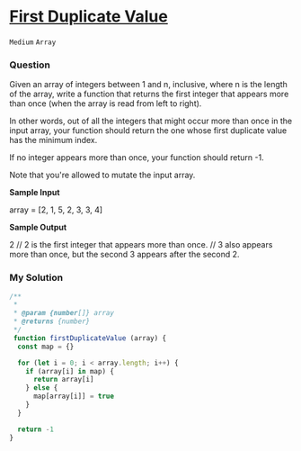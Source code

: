 # [First Duplicate Value](https://www.algoexpert.io/questions/first-duplicate-value)

`Medium` `Array`

### Question
Given an array of integers between 1 and n, inclusive, where n is the length of the array, write a function that returns the first integer that appears more than once (when the array is read from left to right).

In other words, out of all the integers that might occur more than once in the input array, your function should return the one whose first duplicate value has the minimum index.

If no integer appears more than once, your function should return -1.

Note that you're allowed to mutate the input array.

**Sample Input**

array = [2, 1, 5, 2, 3, 3, 4]

**Sample Output**

2 // 2 is the first integer that appears more than once.
// 3 also appears more than once, but the second 3 appears after the second 2.

### My Solution
```js
/**
 * 
 * @param {number[]} array 
 * @returns {number}
 */
 function firstDuplicateValue (array) {
  const map = {}

  for (let i = 0; i < array.length; i++) {
    if (array[i] in map) {
      return array[i]
    } else {
      map[array[i]] = true
    }
  }

  return -1
}
```
